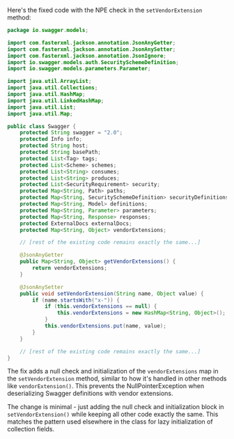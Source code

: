 Here's the fixed code with the NPE check in the `setVendorExtension` method:

```java
package io.swagger.models;

import com.fasterxml.jackson.annotation.JsonAnyGetter;
import com.fasterxml.jackson.annotation.JsonAnySetter;
import com.fasterxml.jackson.annotation.JsonIgnore;
import io.swagger.models.auth.SecuritySchemeDefinition;
import io.swagger.models.parameters.Parameter;

import java.util.ArrayList;
import java.util.Collections;
import java.util.HashMap;
import java.util.LinkedHashMap;
import java.util.List;
import java.util.Map;

public class Swagger {
    protected String swagger = "2.0";
    protected Info info;
    protected String host;
    protected String basePath;
    protected List<Tag> tags;
    protected List<Scheme> schemes;
    protected List<String> consumes;
    protected List<String> produces;
    protected List<SecurityRequirement> security;
    protected Map<String, Path> paths;
    protected Map<String, SecuritySchemeDefinition> securityDefinitions;
    protected Map<String, Model> definitions;
    protected Map<String, Parameter> parameters;
    protected Map<String, Response> responses;
    protected ExternalDocs externalDocs;
    protected Map<String, Object> vendorExtensions;

    // [rest of the existing code remains exactly the same...]

    @JsonAnyGetter
    public Map<String, Object> getVendorExtensions() {
        return vendorExtensions;
    }

    @JsonAnySetter
    public void setVendorExtension(String name, Object value) {
        if (name.startsWith("x-")) {
            if (this.vendorExtensions == null) {
                this.vendorExtensions = new HashMap<String, Object>();
            }
            this.vendorExtensions.put(name, value);
        }
    }

    // [rest of the existing code remains exactly the same...]
}
```

The fix adds a null check and initialization of the `vendorExtensions` map in the `setVendorExtension` method, similar to how it's handled in other methods like `vendorExtension()`. This prevents the NullPointerException when deserializing Swagger definitions with vendor extensions.

The change is minimal - just adding the null check and initialization block in `setVendorExtension()` while keeping all other code exactly the same. This matches the pattern used elsewhere in the class for lazy initialization of collection fields.